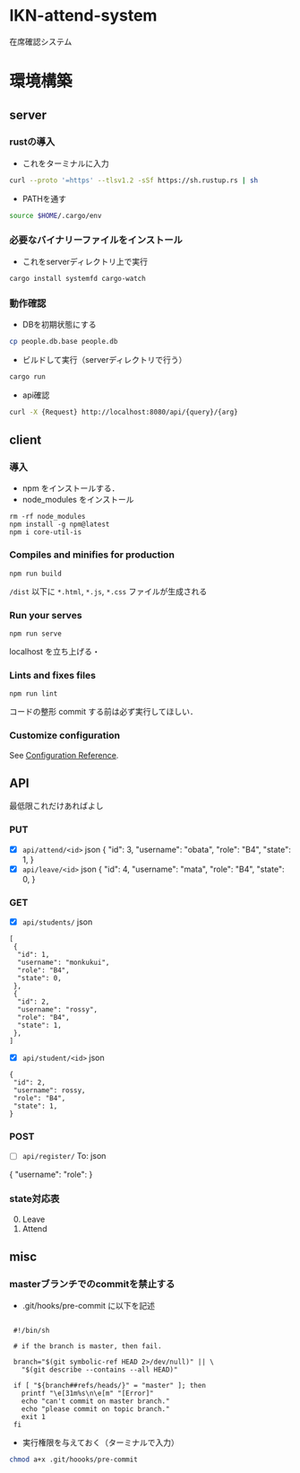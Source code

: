 # IKN-attend-system
在席確認システム

# 環境構築
## server
### rustの導入

- これをターミナルに入力

```bash
curl --proto '=https' --tlsv1.2 -sSf https://sh.rustup.rs | sh
```

- PATHを通す
```bash
source $HOME/.cargo/env
```

### 必要なバイナリーファイルをインストール

- これをserverディレクトリ上で実行

```bash
cargo install systemfd cargo-watch
```

### 動作確認

- DBを初期状態にする
```bash
cp people.db.base people.db
```

- ビルドして実行（serverディレクトリで行う）

```bash
cargo run
```

- api確認
 ```bash
 curl -X {Request} http://localhost:8080/api/{query}/{arg}
 ```
 
## client

### 導入
- npm をインストールする．
- node_modules をインストール
```
rm -rf node_modules
npm install -g npm@latest
npm i core-util-is
```
### Compiles and minifies for production
```
npm run build
```
`/dist` 以下に `*.html`, `*.js`, `*.css` ファイルが生成される

### Run your serves
```
npm run serve
```
localhost を立ち上げる・

### Lints and fixes files
```
npm run lint
```
コードの整形
commit する前は必ず実行してほしい．

### Customize configuration
See [Configuration Reference](https://cli.vuejs.org/config/).

 
 ## API

 最低限これだけあればよし
 ### PUT
 - [x] `api/attend/<id>`
 json {
   "id": 3,
   "username": "obata",
   "role": "B4",
   "state": 1,
 }
 - [x] `api/leave/<id>`
 json {
   "id": 4,
   "username": "mata",
   "role": "B4",
   "state": 0,
 }
 
 ### GET
 - [x] `api/students/`
 json
 ```
 [
  {
   "id": 1,
   "username": "monkukui",
   "role": "B4",
   "state": 0,
  },
  {
   "id": 2,
   "username": "rossy",
   "role": "B4",
   "state": 1,
  },
 ]
 ```
 - [x] `api/student/<id>`
 json
 ```
 {
  "id": 2,
  "username": rossy,
  "role": "B4",
  "state": 1,
 }
 ```

### POST
- [ ] `api/register/`
 To:
 json

 {
  "username":
  "role":
 }

### state対応表
  
  0. Leave
  0. Attend

## misc

### masterブランチでのcommitを禁止する

 - .git/hooks/pre-commit に以下を記述

 ```:pre-commit

  #!/bin/sh

  # if the branch is master, then fail.

  branch="$(git symbolic-ref HEAD 2>/dev/null)" || \
    "$(git describe --contains --all HEAD)"

  if [ "${branch##refs/heads/}" = "master" ]; then
    printf "\e[31m%s\n\e[m" "[Error]"
    echo "can't commit on master branch."
    echo "please commit on topic branch."
    exit 1
  fi
  ```

 - 実行権限を与えておく（ターミナルで入力）
 ```bash
 chmod a+x .git/hoooks/pre-commit
 ```
